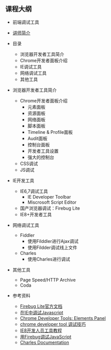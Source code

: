 ## 课程大纲

* 前端调试工具
* <a href="https://github.com/wd-tutorials/wd-debug#%E8%AE%B2%E5%B8%88%E4%BF%A1%E6%81%AF" target="_blank">讲师简介</a>
* 目录
	* 浏览器开发者工具简介
	* Chrome开发者面板介绍
	* IE调试工具
	* 网络调试工具
	* 其他工具
* 浏览器开发者工具简介
	* Chrome开发者面板介绍
		* 元素面板
		* 资源面板
		* 网络面板
		* 脚本面板
		* Timeline & Profile面板
		* Audit面板
		* 控制台面板
		* 开发者工具设置
		* 强大的控制台
	* CSS调试
	* JS调试	
* IE开发工具
	* IE6,7调试工具 
		* IE Developer Toolbar 
		* Miscrosoft Script Editor
	* 国产浏览器调试：Firebug Lite
	* IE8+开发者工具
* 网络调试工具
	* Fiddler
		* 使用Filddler进行Ajax调试
		* 使用Fildder调试线上文件
	* Charles
		* 使用Charles进行调试
		
* 其他工具
	* Page Speed/HTTP Archive
	* Coda			

* 参考资料
	* <a href="https://getfirebug.com/firebuglite" target="_blank">Firebug Lite官方文档</a>
	* <a href="http://www.ibm.com/developerworks/cn/web/1105_libo_iejsdebug/index.html" target="_blank">在IE中调试Javascript</a>
	* <a href="https://developers.google.com/chrome-developer-tools/docs/elements" target="_blank">Chrome Developer Tools: Elements Panel</a>
	* <a href="http://ued.taobao.com/blog/2012/06/03/debug-with-chrome-dev-tool/" target="_blank">chrome developer tool 调试技巧</a>
	* <a href="http://www.ruanyifeng.com/blog/2009/05/ie8_developer_tools_tutorial_part_i.html" target="_blank">IE8开发人员工具教程</a>
	* <a href="http://mynoteweb.com/node/114" target="_blank">用Firebug调试JavaScript</a>
	* <a href="http://www.charlesproxy.com/documentation/" target="_blank">Charles Documentation</a>
	 	

 